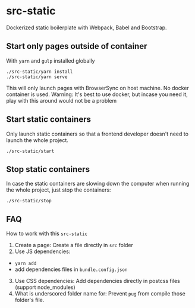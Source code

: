 # src-static

Dockerized static boilerplate with Webpack, Babel and Bootstrap.

## Start only pages outside of container

With `yarn` and `gulp` installed globally
```
./src-static/yarn install
./src-static/yarn serve
```

This will only launch pages with BrowserSync on host machine. No docker container is used.
Warning: It's best to use docker, but incase you need it, play with this around would not be a problem


## Start static containers

Only launch static containers so that a frontend developer doesn't need to launch the whole project.

```
./src-static/start
```

## Stop static containers

In case the static containers are slowing down the computer when running the whole project, just stop the containers:

```
./src-static/stop
```

## FAQ

How to work with this `src-static`
1. Create a page: Create a file directly in `src` folder
2. Use JS dependencies:
  - `yarn add`
  - add dependencies files in `bundle.config.json`
3. Use CSS dependencies: Add dependencies directly in postcss files (support node_modules)
4. What is underscored folder name for: Prevent `pug` from compile those folder's file.